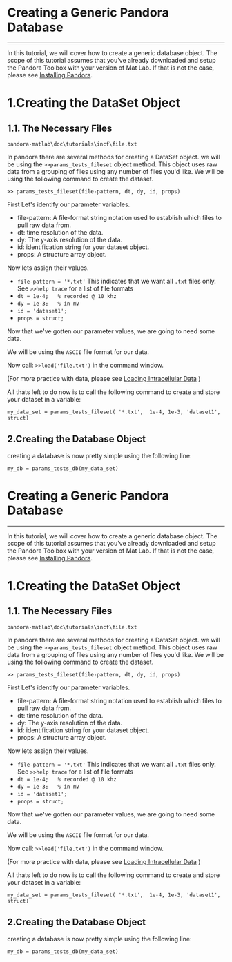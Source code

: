 Creating a Generic Pandora Database
===================================

---

In this tutorial, we will cover how to create a generic database object. The scope of this tutorial assumes that you've already downloaded and setup the Pandora Toolbox with your version of Mat Lab. If that is not the case, please see [Installing Pandora](README.md).

 # 1.Creating the DataSet Object
 

 1.1. The Necessary Files
 --


 ``pandora-matlab\doc\tutorials\incf\file.txt``
 
 In pandora there are several methods for creating a DataSet object. we will be using the ``>>params_tests_fileset`` object method. This object uses raw data from a grouping of files using any number of files you'd like. We will be using the following command to create the dataset.
 
``>> params_tests_fileset(file-pattern, dt, dy, id, props)``

First Let's identify our parameter variables.


- file-pattern: A file-format string notation used to establish which files to pull raw data from.
- dt: time resolution of the data.
- dy: The y-axis resolution of the data.
- id: identification string for your dataset object.
- props: A structure array object.

Now lets assign their values.

- `file-pattern = '*.txt'` 
This indicates that we want all `.txt` files only.  See ``>>help trace`` for a list of file formats  
- `dt = 1e-4;   % recorded @ 10 khz`
- `dy = 1e-3;   % in mV`
- `id = 'dataset1';`
- `props = struct;`

Now that we've gotten our parameter values, we are going to need some data.

We will be using the `ASCII` file format for our data.

Now call: `>>load('file.txt')` in the command window. 

(For more practice with data, please see [Loading Intracellular Data](load-trace.markdown) )

All thats left to do now is to call the following command to create and store your dataset in a variable:
 
 ``my_data_set = params_tests_fileset( '*.txt',  1e-4, 1e-3, 'dataset1', struct) ``
 
 2.Creating the Database Object
 --
 
 creating a database is now pretty simple using the following line:

 
 ``my_db = params_tests_db(my_data_set)``




Creating a Generic Pandora Database
===================================

---

In this tutorial, we will cover how to create a generic database object. The scope of this tutorial assumes that you've already downloaded and setup the Pandora Toolbox with your version of Mat Lab. If that is not the case, please see [Installing Pandora](README.md).

 # 1.Creating the DataSet Object
 

 1.1. The Necessary Files
 --


 ``pandora-matlab\doc\tutorials\incf\file.txt``
 
 In pandora there are several methods for creating a DataSet object. we will be using the ``>>params_tests_fileset`` object method. This object uses raw data from a grouping of files using any number of files you'd like. We will be using the following command to create the dataset.
 
``>> params_tests_fileset(file-pattern, dt, dy, id, props)``

First Let's identify our parameter variables.


- file-pattern: A file-format string notation used to establish which files to pull raw data from.
- dt: time resolution of the data.
- dy: The y-axis resolution of the data.
- id: identification string for your dataset object.
- props: A structure array object.

Now lets assign their values.

- `file-pattern = '*.txt'` 
This indicates that we want all `.txt` files only.  See ``>>help trace`` for a list of file formats  
- `dt = 1e-4;   % recorded @ 10 khz`
- `dy = 1e-3;   % in mV`
- `id = 'dataset1';`
- `props = struct;`

Now that we've gotten our parameter values, we are going to need some data.

We will be using the `ASCII` file format for our data.

Now call: `>>load('file.txt')` in the command window. 

(For more practice with data, please see [Loading Intracellular Data](load-trace.markdown) )

All thats left to do now is to call the following command to create and store your dataset in a variable:
 
 ``my_data_set = params_tests_fileset( '*.txt',  1e-4, 1e-3, 'dataset1', struct) ``
 
 2.Creating the Database Object
 --
 
 creating a database is now pretty simple using the following line:

 
 ``my_db = params_tests_db(my_data_set)``




